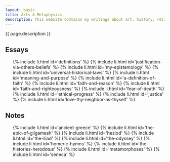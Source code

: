 ```yaml
---
layout: basic
title: Arts & Metaphysics
description: This website contains my writings about art, history, religion, and philosophy.
---
```

{{ page.description }}

## Essays

<ul class="index">
  {% include li.html id='definitions' %}
  {% include li.html id='justification-via-others-beliefs' %}
  {% include li.html id='my-epistemology' %}
  {% include li.html id='universal-historical-laws' %}
  {% include li.html id='meaning-and-purpose' %}
  {% include li.html id='a-definition-of-faith' %}
  {% include li.html id='faith-and-reason' %}
  {% include li.html id='faith-and-righteousness' %}
  {% include li.html id='fear-of-death' %}
  {% include li.html id='ethical-progress' %}
  {% include li.html id='justice' %}
  {% include li.html id='love-thy-neighbor-as-thyself' %}
</ul>

## Notes

<ul class="index">
  {% include li.html id='ancient-greece' %}
  {% include li.html id='the-epic-of-gilgamesh' %}
  {% include li.html id='hesiod' %}
  {% include li.html id='the-iliad' %}
  {% include li.html id='the-odyssey' %}
  {% include li.html id='homeric-hymns' %}
  {% include li.html id='the-histories-herodotus' %}
  {% include li.html id='metamorphoses' %}
  {% include li.html id='seneca' %}
</ul>
